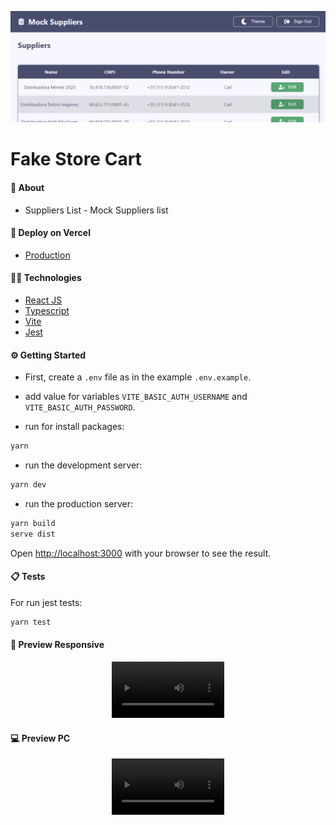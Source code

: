 <p align="center">
   <img src=".github/assets/home.png" alt="suppliers-mock-list"/>
</p>

# Fake Store Cart

#### 📌 About

- Suppliers List - Mock Suppliers list

#### 🛒 Deploy on Vercel

- [Production](https://suppliers-mock-list.vercel.app/)

#### 🧑‍💻 Technologies

- [React JS](https://pt-br.reactjs.org/docs/getting-started.html)
- [Typescript](https://www.typescriptlang.org/docs/)
- [Vite](https://vitejs.dev/guide/#scaffolding-your-first-vite-project)
- [Jest](https://jestjs.io/docs/en/getting-started)

#### ⚙️ Getting Started

- First, create a `.env` file as in the example `.env.example`.

- add value for variables `VITE_BASIC_AUTH_USERNAME` and `VITE_BASIC_AUTH_PASSWORD`.

- run for install packages:

```bash
yarn
```

- run the development server:

```bash
yarn dev
```

- run the production server:

```bash
yarn build
serve dist
```

Open [http://localhost:3000](http://localhost:3000) with your browser to see the result.

#### 📋 Tests

For run jest tests:

```bash
yarn test
```

#### 📱 Preview Responsive

<p align="center">
<video src='https://user-images.githubusercontent.com/38052474/153956851-7acf472a-a994-48b3-b5e9-a0588a600fb3.mp4' width=180/>
</p>

#### 💻 Preview PC

<p align="center">
<video src='https://user-images.githubusercontent.com/38052474/153956875-678bd681-5661-40ad-891c-63b834b5dae7.mp4
' width=180/>
</p>
